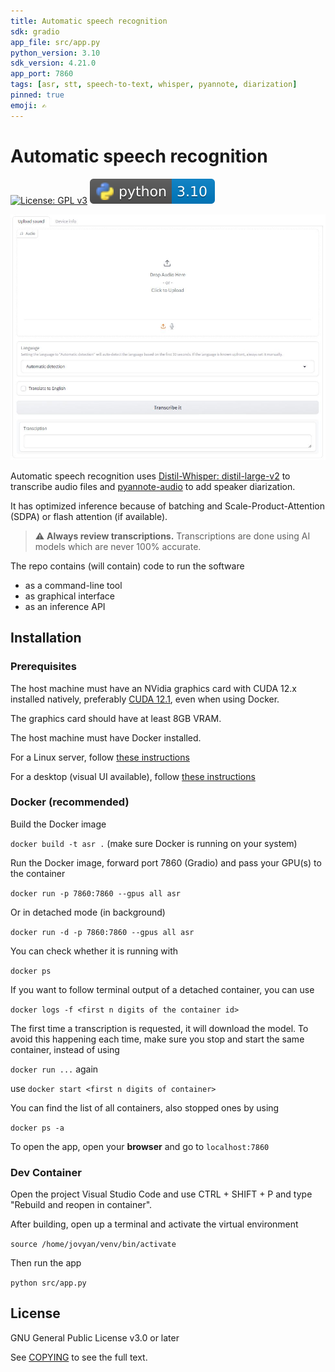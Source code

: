 ```yaml
---
title: Automatic speech recognition
sdk: gradio
app_file: src/app.py
python_version: 3.10
sdk_version: 4.21.0
app_port: 7860
tags: [asr, stt, speech-to-text, whisper, pyannote, diarization]
pinned: true
emoji: ✍️
---
```


# Automatic speech recognition

[![License: GPL v3](https://img.shields.io/badge/License-GPLv3-blue.svg)](https://www.gnu.org/licenses/gpl-3.0)
![Python 3.10](badges/python3_10.svg)

![Screenshot](img/screenshot.jpg)

Automatic speech recognition uses [Distil-Whisper: distil-large-v2](https://huggingface.co/distil-whisper/distil-large-v2) to transcribe audio files and [pyannote-audio](https://github.com/pyannote/pyannote-audio) to add speaker diarization.

It has optimized inference because of batching and Scale-Product-Attention (SDPA) or flash attention (if available).

> :warning: **Always review transcriptions.** Transcriptions are done using AI models which are never 100% accurate.

The repo contains (will contain) code to run the software

- as a command-line tool
- as graphical interface
- as an inference API

## Installation

### Prerequisites

The host machine must have an NVidia graphics card with CUDA 12.x installed natively, preferably [CUDA 12.1](https://developer.nvidia.com/cuda-12-1-0-download-archive), even when using Docker.

The graphics card should have at least 8GB VRAM.

The host machine must have Docker installed.

For a Linux server, follow [these instructions](https://docs.docker.com/engine/install/)

For a desktop (visual UI available), follow [these instructions](https://www.docker.com/products/docker-desktop/)

### Docker (recommended)

Build the Docker image

`docker build -t asr .` (make sure Docker is running on your system)

Run the Docker image, forward port 7860 (Gradio) and pass your GPU(s) to the container

`docker run -p 7860:7860 --gpus all asr`

Or in detached mode (in background)

`docker run -d -p 7860:7860 --gpus all asr`

You can check whether it is running with

`docker ps`

If you want to follow terminal output of a detached container, you can use

`docker logs -f <first n digits of the container id>`

The first time a transcription is requested, it will download the model.
To avoid this happening each time, make sure you stop and start the same container, instead of using

`docker run ...` again

use `docker start <first n digits of container>`

You can find the list of all containers, also stopped ones by using

`docker ps -a`

To open the app, open your **browser** and go to `localhost:7860`

### Dev Container

Open the project Visual Studio Code and use CTRL + SHIFT + P and type "Rebuild and reopen in container".

After building, open up a terminal and activate the virtual environment

`source /home/jovyan/venv/bin/activate`

Then run the app

`python src/app.py`

## License

GNU General Public License v3.0 or later

See [COPYING](COPYING) to see the full text.
